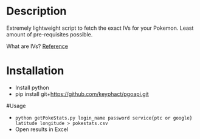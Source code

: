 # Description
Extremely lightweight script to fetch the exact IVs for your Pokemon.  Least amount of pre-requisites possible.  


What are IVs? [Reference](http://gaming.stackexchange.com/questions/276692/in-pokemon-go-what-are-my-pokemons-hidden-iv-stats-and-why-do-they-matter)

# Installation
* Install python
* pip install git+https://github.com/keyphact/pgoapi.git

#Usage
* `python getPokeStats.py login_name password service{ptc or google} latitude longitude > pokestats.csv`
* Open results in Excel
